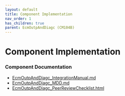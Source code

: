 ```yaml
---
layout: default
title: Component Implementation
nav_order: 1
has_children: true
parent: EcmOutpAndDiagc (CM104B)
---
```

# Component Implementation
### Component Documentation

- [EcmOutpAndDiagc_IntegrationManual.md](doc/EcmOutpAndDiagc_IntegrationManual.md)
- [EcmOutpAndDiagc_MDD.md](doc/EcmOutpAndDiagc_MDD.md)
- [EcmOutpAndDiagc_PeerReviewChecklist.html](doc/EcmOutpAndDiagc_PeerReviewChecklist.html)

